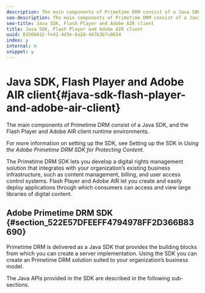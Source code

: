 ```yaml
---
description: The main components of Primetime DRM consist of a Java SDK, and the Flash Player and Adobe AIR client runtime environments.
seo-description: The main components of Primetime DRM consist of a Java SDK, and the Flash Player and Adobe AIR client runtime environments.
seo-title: Java SDK, Flash Player and Adobe AIR client
title: Java SDK, Flash Player and Adobe AIR client
uuid: 0356b032-fe42-4d3e-8a28-467b3b7c0634
index: y
internal: n
snippet: y
---
```


# Java SDK, Flash Player and Adobe AIR client{#java-sdk-flash-player-and-adobe-air-client}

The main components of Primetime DRM consist of a Java SDK, and the Flash Player and Adobe AIR client runtime environments.

For more information on setting up the SDK, see Setting up the SDK in *Using the Adobe Primetime DRM SDK for Protecting Content.*

The Primetime DRM SDK lets you develop a digital rights management solution that integrates with your organization’s existing business infrastructure, such as content management, billing, and user access control systems. Flash Player and Adobe AIR let you create and easily deploy applications through which consumers can access and view large libraries of digital content.

## Adobe Primetime DRM SDK {#section_522E57DFEEFF4794978FF2D366B83690}

Primetime DRM is delivered as a Java SDK that provides the building blocks from which you can create a server implementation. Using the SDK you can create an Primetime DRM solution suited to your organization’s business model.

The Java APIs provided in the SDK are described in the following sub-sections. 
